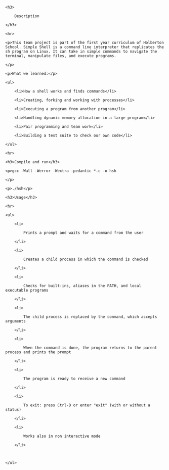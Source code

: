 <html>



<img src="https://s3.amazonaws.com/intranet-projects-files/holbertonschool-low_level_programming/235/shell.jpeg" alt="">

    <h3>

        Description

    </h3>

    <hr>

    <p>This team project is part of the first year curriculum of Holberton School. Simple Shell is a command line interpreter that replicates the sh program on Linux. It can take in simple commands to navigate the terminal, manipulate files, and execute programs.

    </p>

    <p>What we learned:</p>

    <ul>

        <li>How a shell works and finds commands</li>

        <li>Creating, forking and working with processes</li>

        <li>Executing a program from another program</li>

        <li>Handling dynamic memory allocation in a large program</li>

        <li>Pair programming and team work</li>

        <li>Building a test suite to check our own code</li>

    </ul>

    <hr>

    <h3>Compile and run</h3>

    <p>gcc -Wall -Werror -Wextra -pedantic *.c -o hsh

    </p>

    <p>./hsh</p>

    <h3>Usage</h3>

    <hr>

    <ul>

        <li>

            Prints a prompt and waits for a command from the user

        </li>

        <li>

            Creates a child process in which the command is checked

        </li>

        <li>

            Checks for built-ins, aliases in the PATH, and local executable programs

        </li>

        <li>

            The child process is replaced by the command, which accepts arguments

        </li>

        <li>

            When the command is done, the program returns to the parent process and prints the prompt

        </li>

        <li>

            The program is ready to receive a new command

        </li>

        <li>

            To exit: press Ctrl-D or enter "exit" (with or without a status)

        </li>

        <li>

            Works also in non interactive mode

        </li>



    </ul>




</html>
